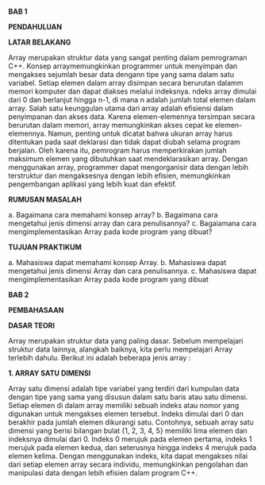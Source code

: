 **BAB 1**

**PENDAHULUAN**

**LATAR BELAKANG** 

Array merupakan struktur data yang sangat penting dalam pemrograman C++. Konsep arraymemungkinkan programmer untuk menyimpan dan mengakses sejumlah besar data dengann tipe yang sama dalam satu  variabel. Setiap elemen dalam array disimpan secara berurutan dalamm memori komputer dan dapat diakses melalui indeksnya. ndeks array dimulai dari 0 dan berlanjut hingga n-1, di mana n adalah jumlah total elemen dalam array. Salah satu keunggulan utama dari array adalah efisiensi dalam penyimpanan dan akses data. Karena elemen-elemennya tersimpan secara berurutan dalam memori, array memungkinkan akses cepat ke elemen-elemennya. Namun, penting untuk dicatat bahwa ukuran array harus ditentukan pada saat deklarasi dan tidak dapat diubah selama program berjalan. Oleh karena itu, pemrogram harus memperkirakan jumlah maksimum elemen yang dibutuhkan saat mendeklarasikan array. Dengan menggunakan array, programmer dapat mengorganisir data dengan lebih terstruktur dan mengaksesnya dengan lebih efisien, memungkinkan pengembangan aplikasi yang lebih kuat dan efektif.

**RUMUSAN MASALAH**

a. Bagaimana cara memahami konsep array?
b. Bagaimana cara mengetahui jenis dimensi array dan cara penulisannya?
c. Bagaiamana cara mengimplementasikan Array pada kode program yang dibuat?

**TUJUAN PRAKTIKUM**

a. Mahasiswa dapat memahami konsep Array.
b. Mahasiswa dapat mengetahui jenis dimensi Array dan cara penulisannya.
c. Mahasiswa dapat mengimplementasikan Array pada kode program yang dibuat

**BAB 2**

**PEMBAHASAAN**

**DASAR TEORI**

Array merupakan struktur data yang paling dasar. Sebelum mempelajari struktur data
lainnya, alangkah baiknya, kita perlu mempelajari Array terlebih dahulu. Berikut ini
adalah beberapa jenis array :

**1. ARRAY SATU DIMENSI**

Array satu dimensi adalah tipe variabel yang terdiri dari kumpulan data dengan tipe yang sama yang disusun dalam satu baris atau satu dimensi. Setiap elemen di dalam array memiliki sebuah indeks atau nomor yang digunakan untuk mengakses elemen tersebut. Indeks dimulai dari 0 dan berakhir pada jumlah elemen dikurangi satu. Contohnya, sebuah array satu dimensi yang berisi bilangan bulat {1, 2, 3, 4, 5} memiliki lima elemen dan indeksnya dimulai dari 0. Indeks 0 merujuk pada elemen pertama, indeks 1 merujuk pada elemen kedua, dan seterusnya hingga indeks 4 merujuk pada elemen kelima. Dengan menggunakan indeks, kita dapat mengakses nilai dari setiap elemen array secara individu, memungkinkan pengolahan dan manipulasi data dengan lebih efisien dalam program C++.



